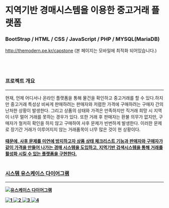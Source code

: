 # 지역기반 경매시스템을 이용한 중고거래 플랫폼
### BootStrap / HTML / CSS / JavaScript / PHP / MYSQL(MariaDB)

http://themodern.pe.kr/capstone (본 페이지는 모바일에 최적화 되어있습니다.)
<br><br><br><br>
### 프로젝트 개요
------------
현재, 언제 어디서나 온라인 플랫폼을 통해 물건을 확인하고 중고거래를 할 수 있다.하지만 중고거래 특성상 비싸게 판매하려는 판매자와 저렴한 가격에 구매하려는 구매자 간의 난처한 상황이 발생한다. 그리고 상품의 상태와 가격은 만족하지만 직거래 희망 시 지역이 너무 멀어 거래를 못하는 경우가 있다. 또한 거래 후 판매자는 환불 의무가 없지만, 구매자가 철저히 확인을 하지 않고 구매하여 사후 문제가 빈번하게 발생한다. 이러한 문제로 장기간 거래가 이루어지지 않는 거래품목이 너무 많은 것이 현 상황이다.<br><br>
<strong><u>  때문에, 사후 문제를 미연에 방지하고자 상품 상태 체크리스트 기능과 판매자와 구매자가 같이 가격을 만들어 나가는 경매 시스템을 도입하고, 지역기반 검색시스템을 통해 거래를 활성화 시킬 수 있는 플랫폼을 구현한다.<br><br>

### 시스템 유스케이스 다이어그램
------------
![유스케이스 다이어그램](https://user-images.githubusercontent.com/75834395/102696883-00fb2d00-4275-11eb-9170-f95ce0579db2.jpg)






![1](https://user-images.githubusercontent.com/75834395/103170910-534ad800-488b-11eb-9001-2e11a7f2a929.jpg)
![2](https://user-images.githubusercontent.com/75834395/103170796-7f198e00-488a-11eb-9ffd-a6c5d803c709.jpg)
![3](https://user-images.githubusercontent.com/75834395/103170797-7fb22480-488a-11eb-81e3-737ed45e8ae0.jpg)
![4](https://user-images.githubusercontent.com/75834395/103170798-7fb22480-488a-11eb-88f1-03e2775c3eb1.jpg)
